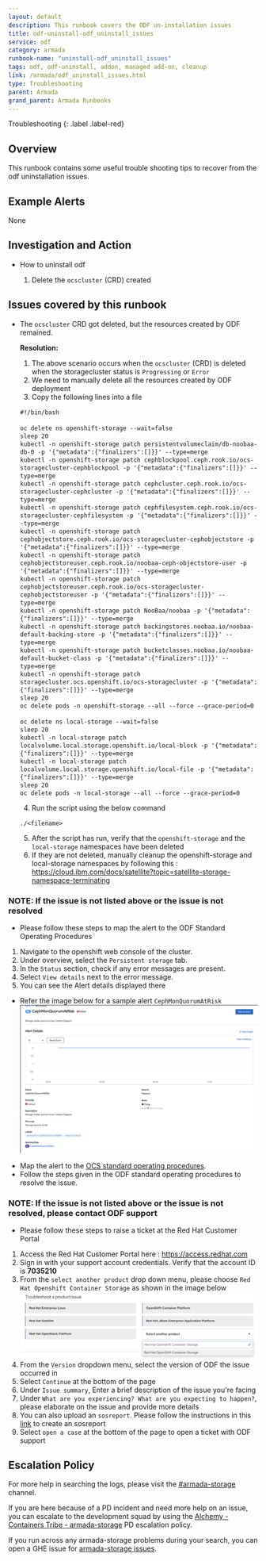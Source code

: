 ```yaml
---
layout: default
description: This runbook covers the ODF un-installation issues
title: odf-uninstall-odf_uninstall_issues
service: odf
category: armada
runbook-name: "uninstall-odf_uninstall_issues"
tags: odf, odf-uninstall, addon, managed add-on, cleanup
link: /armada/odf_uninstall_issues.html
type: Troubleshooting
parent: Armada
grand_parent: Armada Runbooks
---
```


Troubleshooting
{: .label .label-red}

## Overview

This runbook contains some useful trouble shooting tips to recover from the odf uninstallation issues.

## Example Alerts

None

## Investigation and Action

- How to uninstall odf

  1. Delete the `ocscluster` (CRD) created

## Issues covered by this runbook

- The `ocscluster` CRD got deleted, but the resources created by ODF remained.

  **Resolution:**
   1. The above scenario occurs when the `ocscluster` (CRD) is deleted when the storagecluster status is `Progressing` or `Error`
   2. We need to manually delete all the resources created by ODF deployment
   3. Copy the following lines into a file

    ```
    #!/bin/bash

    oc delete ns openshift-storage --wait=false
    sleep 20
    kubectl -n openshift-storage patch persistentvolumeclaim/db-noobaa-db-0 -p '{"metadata":{"finalizers":[]}}' --type=merge
    kubectl -n openshift-storage patch cephblockpool.ceph.rook.io/ocs-storagecluster-cephblockpool -p '{"metadata":{"finalizers":[]}}' --type=merge
    kubectl -n openshift-storage patch cephcluster.ceph.rook.io/ocs-storagecluster-cephcluster -p '{"metadata":{"finalizers":[]}}' --type=merge
    kubectl -n openshift-storage patch cephfilesystem.ceph.rook.io/ocs-storagecluster-cephfilesystem -p '{"metadata":{"finalizers":[]}}' --type=merge
    kubectl -n openshift-storage patch cephobjectstore.ceph.rook.io/ocs-storagecluster-cephobjectstore -p '{"metadata":{"finalizers":[]}}' --type=merge
    kubectl -n openshift-storage patch cephobjectstoreuser.ceph.rook.io/noobaa-ceph-objectstore-user -p '{"metadata":{"finalizers":[]}}' --type=merge
    kubectl -n openshift-storage patch cephobjectstoreuser.ceph.rook.io/ocs-storagecluster-cephobjectstoreuser -p '{"metadata":{"finalizers":[]}}' --type=merge
    kubectl -n openshift-storage patch NooBaa/noobaa -p '{"metadata":{"finalizers":[]}}' --type=merge
    kubectl -n openshift-storage patch backingstores.noobaa.io/noobaa-default-backing-store -p '{"metadata":{"finalizers":[]}}' --type=merge
    kubectl -n openshift-storage patch bucketclasses.noobaa.io/noobaa-default-bucket-class -p '{"metadata":{"finalizers":[]}}' --type=merge
    kubectl -n openshift-storage patch storagecluster.ocs.openshift.io/ocs-storagecluster -p '{"metadata":{"finalizers":[]}}' --type=merge
    sleep 20
    oc delete pods -n openshift-storage --all --force --grace-period=0

    oc delete ns local-storage --wait=false
    sleep 20
    kubectl -n local-storage patch localvolume.local.storage.openshift.io/local-block -p '{"metadata":{"finalizers":[]}}' --type=merge
    kubectl -n local-storage patch localvolume.local.storage.openshift.io/local-file -p '{"metadata":{"finalizers":[]}}' --type=merge
    sleep 20
    oc delete pods -n local-storage --all --force --grace-period=0
    ```

    4. Run the script using the below command
    ```
    ./<filename>
    ```

    5. After the script has run, verify that the `openshift-storage` and the `local-storage` namespaces have been deleted
    6. If they are not deleted, manually cleanup the openshift-storage and local-storage namespaces by following this : https://cloud.ibm.com/docs/satellite?topic=satellite-storage-namespace-terminating

###  NOTE: If  the issue is not listed above or the issue is not resolved

- Please follow these steps to map the alert to the ODF Standard Operating Procedures
1. Navigate to the openshift web console of the cluster.
2. Under overview, select the `Persistent storage` tab.
3. In the `Status` section, check if any error messages are present.
4. Select `View details` next to the error message.
5. You can see the Alert details displayed there
  * Refer the image below for a sample alert `CephMonQuorumAtRisk`
    ![Sample Alert](images/SampleAlert.png)
- Map the alert to the [OCS standard operating procedures](https://red-hat-storage.github.io/ocs-sop/sop/index.html).
- Follow the steps given in the ODF standard operating procedures to resolve the issue.

###  NOTE: If the issue is not listed above or the issue is not resolved, please contact ODF support

   - Please follow these steps to raise a ticket at the Red Hat Customer Portal
   1. Access the Red Hat Customer Portal here : https://access.redhat.com
   2. Sign in with your support account credentials. Verify that the account ID is **7035210**
   3. From the `select another product` drop down menu, please choose `Red Hat Openshift Container Storage` as shown in the image below
      ![OCS Dropdown](images/OcsDropdown.png)
   4. From the `Version` dropdown menu, select the version of ODF the issue occurred in
   5. Select `Continue` at the bottom of the page
   6. Under `Issue summary`, Enter a brief description of the issue you're facing
   7. Under `What are you experiencing? What are you expecting to happen?`, please elaborate on the issue and provide more details
   8. You can also upload an `sosreport`. Please follow the instructions in this [link](https://access.redhat.com/solutions/3592) to create an sosreport
   9. Select `open a case` at the bottom of the page to open a ticket with ODF support

## Escalation Policy

   For more help in searching the logs, please visit the [#armada-storage](https://ibm-argonauts.slack.com/archives/C53P14PFE) channel.

   If you are here because of a PD incident and need more help on an issue, you can escalate to the development squad by
   using the [Alchemy - Containers Tribe - armada-storage](https://ibm.pagerduty.com/escalation_policies#P5B6A9G) PD
   escalation policy.

   If you run across any armada-storage problems during your search, you can open a GHE issue for [armada-storage issues](https://github.ibm.com/alchemy-containers/armada-storage/issues/new/choose).

